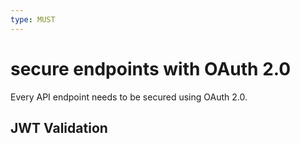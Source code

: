 ```yaml
---
type: MUST
---
```


# secure endpoints with OAuth 2.0

Every API endpoint needs to be secured using OAuth 2.0.

## JWT Validation
